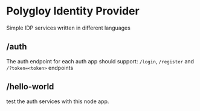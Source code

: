 # Polygloy Identity Provider

Simple IDP services written in different languages

## /auth

The auth endpoint for each auth app should support: `/login`, `/register` and `/?token=<token>` endpoints

## /hello-world
test the auth services with this node app.
